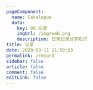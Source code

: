 ```yaml
---
pageComponent: 
  name: Catalogue
  data: 
    key: 09.记录
    imgUrl: /img/web.png
    description: 日常记录分享知识
title: 记录
date: 2020-03-11 21:50:53
permalink: /record
sidebar: false
article: false
comment: false
editLink: false
---
```


